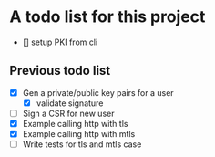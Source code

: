 # A todo list for this project

- [] setup PKI from cli

## Previous todo list

- [x] Gen a private/public key pairs for a user
  - [x] validate signature
- [ ] Sign a CSR for new user
- [x] Example calling http with tls
- [x] Example calling http with mtls
- [ ] Write tests for tls and mtls case
